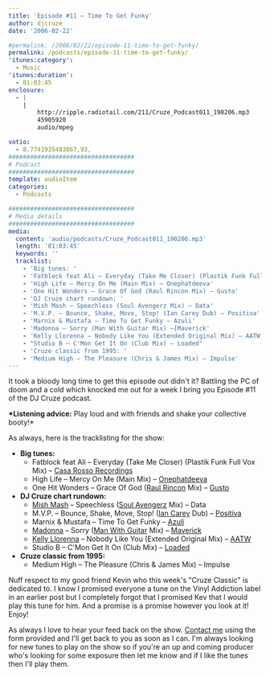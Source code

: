 ```yaml
---
title: 'Episode #11 – Time To Get Funky'
author: djcruze
date: '2006-02-22'

#permalink: /2006/02/22/episode-11-time-to-get-funky/
permalink: /podcasts/episode-11-time-to-get-funky/
'itunes:category':
  - Music
'itunes:duration':
  - 01:03:45
enclosure:
  - |
    |
        http://ripple.radiotail.com/211/Cruze_Podcast011_190206.mp3
        45905920
        audio/mpeg

votio:
  - 8.7741935483867,93,
###################################
# Podcast
###################################
template: audioItem
categories:
  - Podcasts

###################################
# Media details
###################################
media:
  content: 'audio/podcasts/Cruze_Podcast011_190206.mp3'
  length: '01:03:45'
  keywords: ''
  tracklist:
    - 'Big tunes: '
    - 'Fatblock feat Ali – Everyday (Take Me Closer) (Plastik Funk Full Vox Mix) – Casa Rosso Recordings'
    - 'High Life – Mercy On Me (Main Mix) – Onephatdeeva'
    - 'One Hit Wonders – Grace Of God (Raul Rincon Mix) – Gusto'
    - 'DJ Cruze chart rundown: '
    - 'Mish Mash – Speechless (Soul Avengerz Mix) – Data'
    - 'M.V.P. – Bounce, Shake, Move, Stop! (Ian Carey Dub) – Positiva'
    - 'Marnix & Mustafa – Time To Get Funky – Azuli'
    - 'Madonna – Sorry (Man With Guitar Mix) –[Maverick'
    - 'Kelly Llorenna – Nobody Like You (Extended Original Mix) – AATW'
    - "Studio B – C'Mon Get It On (Club Mix) – Loaded"
    - 'Cruze classic from 1995: '
    - 'Medium High – The Pleasure (Chris & James Mix) – Impulse'
---
```


It took a bloody long time to get this episode out didn't it? Battling the PC of doom and a cold which knocked me out for a week I bring you Episode #11 of the DJ Cruze podcast.

**\*Listening advice:** Play loud and with friends and shake your collective booty!\*

As always, here is the tracklisting for the show:

- **Big tunes:**
  - Fatblock feat Ali – Everyday (Take Me Closer) (Plastik Funk Full Vox Mix) – [Casa Rosso Recordings][3]
  - High Life – Mercy On Me (Main Mix) – [Onephatdeeva][4]
  - One Hit Wonders – Grace Of God ([Raul Rincon][5] Mix) – [Gusto][6]
- **DJ Cruze chart rundown:**
  - [Mish Mash][7] – Speechless ([Soul Avengerz][8] Mix) – Data
  - M.V.P. – Bounce, Shake, Move, Stop! ([Ian Carey][9] Dub) – [Positiva][10]
  - Marnix & Mustafa – Time To Get Funky – [Azuli][11]
  - [Madonna][12] – Sorry ([Man With Guitar][13] Mix) – [Maverick][11]
  - [Kelly Llorenna][14] – Nobody Like You (Extended Original Mix) – [AATW][15]
  - Studio B – C'Mon Get It On (Club Mix) – [Loaded][16]
- **Cruze classic from 1995:**
  - Medium High – The Pleasure (Chris & James Mix) – Impulse

Nuff respect to my good friend Kevin who this week's "Cruze Classic" is dedicated to. I know I promised everyone a tune on the Vinyl Addiction label in an earlier post but I completely forgot that I promised Kev that I would play this tune for him. And a promise is a promise however you look at it! Enjoy!

As always I love to hear your feed back on the show. [Contact me][17] using the form provided and I'll get back to you as soon as I can. I'm always looking for new tunes to play on the show so if you're an up and coming producer who's looking for some exposure then let me know and if I like the tunes then I'll play them.

[1]: http://ripple.radiotail.com/211/Cruze_Podcast011_190206.mp3
[2]: http://www.djcruze.co.uk/cms/podcasts/feed/rss2
[3]: http://www.sillyspider.com/
[4]: http://www.onephatdeeva.com/
[5]: http://raulrincon.de/
[6]: http://www.gutrecords.com/
[7]: http://www.mish-mash.net/
[8]: http://www.soulavengerz.com/
[9]: http://www.ian45carey.com/
[10]: http://www.positivarecords.com/
[11]: http://www.maverick.com/
[12]: http://www.madonna.com/
[13]: http://en.wikipedia.org/wiki/Stuart_Price
[14]: http://www.kellyllorenna.co.uk/
[15]: http://www.aatw.com/
[16]: http://www.loadedrecords.com/
[17]: http://www.djcruze.co.uk/cms/contact/
